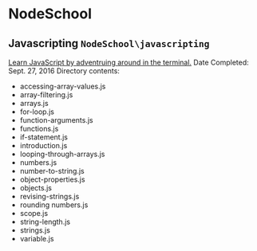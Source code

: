 # NodeSchool
## Javascripting `NodeSchool\javascripting`
[Learn JavaScript by adventruing around in the terminal.](https://github.com/sethvincent/javascripting)
Date Completed: Sept. 27, 2016
Directory contents:
* accessing-array-values.js
* array-filtering.js
* arrays.js
* for-loop.js
* function-arguments.js
* functions.js
* if-statement.js
* introduction.js
* looping-through-arrays.js
* numbers.js
* number-to-string.js
* object-properties.js
* objects.js
* revising-strings.js
* rounding numbers.js
* scope.js
* string-length.js
* strings.js
* variable.js

